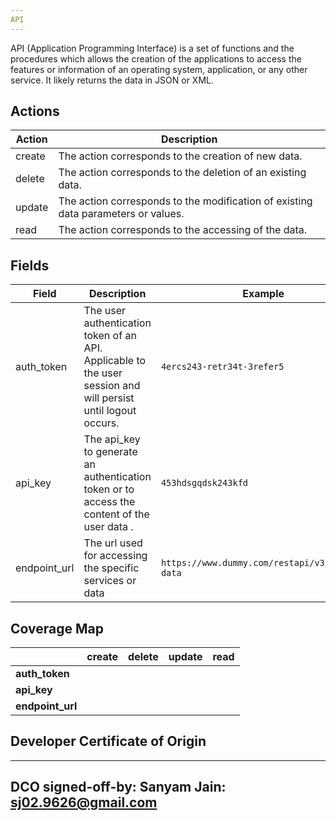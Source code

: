 ```yaml
---
API
---
```


API (Application Programming Interface) is a set of functions and the procedures which allows the creation of the applications to access the features or information of an operating system, application, or any other service. It likely returns the data in JSON or XML.

## Actions

|Action|Description|
|---|---|
|create|The action corresponds to the creation of new data.|
|delete|The action corresponds to the deletion of an existing data.|
|update|The action corresponds to the modification of existing data parameters or values.|
|read|The action corresponds to the accessing of the data.|

## Fields

|Field|Description|Example|
|---|---|---|
|auth_token|The user authentication token of an API. Applicable to the user session and will persist until logout occurs.|`4ercs243-retr34t-3refer5`
|api_key|The api_key to generate an authentication token or to access the content of the user data .|`453hdsgqdsk243kfd`
|endpoint_url|The url used for accessing the specific services or data|`https://www.dummy.com/restapi/v3/threat-data`

## Coverage Map

| |**create** | **delete** | **update** | **read** |
|---|---|---|---|---|
| **auth_token** | | | | |
| **api_key** | | | | |
| **endpoint_url** | | | | |

## Developer Certificate of Origin
---
DCO signed-off-by: Sanyam Jain: sj02.9626@gmail.com
---
